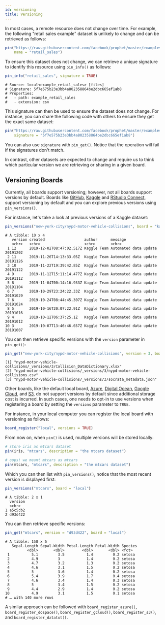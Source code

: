 ```yaml
---
id: versioning
title: Versioning
---
```


In most cases, a remote resource does not change over time. For example, the following "retail sales example" dataset is unlikely to change and can be retrieved as follows:

```r
pin("https://raw.githubusercontent.com/facebook/prophet/master/examples/example_retail_sales.csv",
    name = "retail_sales")
```

To ensure this dataset does not change, we can retrieve a unique signature to identify this resource using `pin_info()` as follows:

```r
pin_info("retail_sales", signature = TRUE)
```
```
# Source: local<example_retail_sales> [files]
# Signature: 5f7e575b23e3bb4a802358864be2dbc665ef1ab8
# Properties:
#   - path: example_retail_sales
#   - extension: csv
```

This signature can then be used to ensure the dataset does not change. For instance, you can share the following code with others to ensure they get the exact same dataset:

```r
pin("https://raw.githubusercontent.com/facebook/prophet/master/examples/example_retail_sales.csv",
    signature = "5f7e575b23e3bb4a802358864be2dbc665ef1ab8")
```

You can also use `signature` with `pin_get()`. Notice that the operation will fail if the signatures don't match.

In contrast, other datasets are expected to change and require us to think which particular version we are retrieving or sharing in a given board.

## Versioning Boards

Currently, all boards support versioning; however, not all boards support versions by default. Boards like [GitHub](boards-github.html), [Kaggle](boards-kaggle.html) and [RStudio Connect](boards-rsconnect.html), support versioning by default and you can explore previous versions using `pin_versions()`.

For instance, let's take a look at previous versions of a Kaggle dataset:

```r
pin_versions("new-york-city/nypd-motor-vehicle-collisions", board = "kaggle")
```
```
# A tibble: 10 x 4
   version created                  author      message
   <chr>   <chr>                    <chr>       <chr>
 1 12      2019-12-02T08:47:02.517Z Kaggle Team Automated data update 20191202
 2 11      2019-11-26T14:13:33.05Z  Kaggle Team Automated data update 20191126
 3 10      2019-11-22T19:39:42.85Z  Kaggle Team Automated data update 20191122
 4 9       2019-11-12T15:11:14.477Z Kaggle Team Automated data update 20191112
 5 8       2019-11-04T00:14:16.933Z Kaggle Team Automated data update 20191104
 6 7       2019-10-29T23:24:22.33Z  Kaggle Team Automated data update 20191029
 7 6       2019-10-24T08:44:45.307Z Kaggle Team Automated data update 20191024
 8 5       2019-10-16T20:07:22.91Z  Kaggle Team Automated data update 20191016
 9 4       2019-10-12T06:37:25.1Z   Kaggle Team Automated data update 20191012
10 3       2019-10-07T13:46:46.657Z Kaggle Team Automated data update 20191007
```

You can then retrieve specific versions with the `version` parameter in `pin_get()`:

```r
pin_get("new-york-city/nypd-motor-vehicle-collisions", version = 3, board = "kaggle")
```
```
[1] "nypd-motor-vehicle-collisions/_versions/3/Collision_DataDictionary.xlsx"
[2] "nypd-motor-vehicle-collisions/_versions/3/nypd-motor-vehicle-collisions.csv"
[3] "nypd-motor-vehicle-collisions/_versions/3/socrata_metadata.json"
```

Other boards, like the default local board, [Azure](boards-azure.html), [Digital Ocean](boards-dospace.html), [Google Cloud](boards-gcloud.html), and [S3](boards-s3.html), do not support versions by default since additional storage cost is incurred. In such cases, one needs to opt-in to use versions when registering a board by setting the `versions` parameter to `TRUE`.

For instance, in your local computer you can register the local board with versioning as follows:

```r
board_register("local", versions = TRUE)
```

From now on, when `pin()` is used, multiple versions will be stored locally:

```r
# store iris as mtcars dataset
pin(iris, "mtcars", description = "the mtcars dataset")

# oops! we meant mtcars as mtcars
pin(mtcars, "mtcars", description = "the mtcars dataset")
```

Which you can then list with `pin_versions()`, notice that the most recent version is displayed first:

```r
pin_versions("mtcars", board = "local")
```
```
# A tibble: 2 x 1
  version
  <chr>
1 a5c5cb2
2 d93d422
```

You can then retrieve specific versions:

```r
pin_get("mtcars", version = "d93d422", board = "local")
```
```
# A tibble: 150 x 5
   Sepal.Length Sepal.Width Petal.Length Petal.Width Species
          <dbl>       <dbl>        <dbl>       <dbl> <fct>
 1          5.1         3.5          1.4         0.2 setosa
 2          4.9         3            1.4         0.2 setosa
 3          4.7         3.2          1.3         0.2 setosa
 4          4.6         3.1          1.5         0.2 setosa
 5          5           3.6          1.4         0.2 setosa
 6          5.4         3.9          1.7         0.4 setosa
 7          4.6         3.4          1.4         0.3 setosa
 8          5           3.4          1.5         0.2 setosa
 9          4.4         2.9          1.4         0.2 setosa
10          4.9         3.1          1.5         0.1 setosa
# … with 140 more rows
```

A similar approach can be followed with `board_register_azure()`, `board_register_dospace()`, `board_register_gcloud()`, `board_register_s3()`, and `board_register_datatxt()`.
